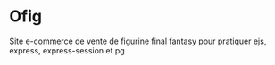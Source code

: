 # Ofig
Site e-commerce de vente de figurine final fantasy pour pratiquer ejs, express, express-session et pg
